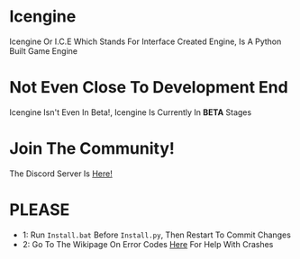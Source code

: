 # Icengine
Icengine Or I.C.E Which Stands For Interface Created Engine, Is A Python Built Game Engine
# Not Even Close To Development End
Icengine Isn't Even In Beta!, Icengine Is Currently In **BETA** Stages
# Join The Community!
The Discord Server Is [Here!](https://discord.com/invite/MYpWwDQrXR)
# PLEASE
- 1: 
Run `Install.bat` Before `Install.py`, Then Restart To Commit Changes
- 2: 
Go To The Wikipage On Error Codes [Here](https://github.com/IAmDazen/Icengine/wiki/Error-Codes) For Help With Crashes
